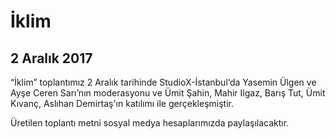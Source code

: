 İklim
=====

2 Aralık 2017
-------------


“İklim” toplantımız 2 Aralık tarihinde StudioX-İstanbul‘da Yasemin Ülgen ve Ayşe Ceren Sarı’nın moderasyonu ve Ümit Şahin, Mahir Ilgaz, Barış Tut, Ümit Kıvanç, Aslıhan Demirtaş'ın katılımı ile gerçekleşmiştir.

Üretilen toplantı metni sosyal medya hesaplarımızda paylaşılacaktır.
